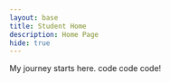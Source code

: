 ```yaml
---
layout: base
title: Student Home 
description: Home Page
hide: true
---
```


My journey starts here.
code code code!

